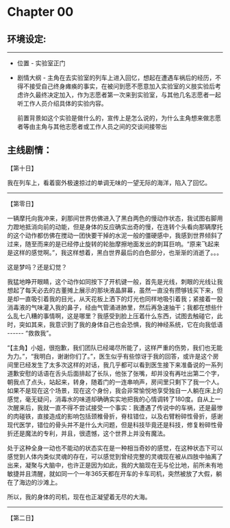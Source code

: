 # Chapter 00

## 环境设定:

---

* 位置 - 实验室正门

* 剧情大纲 - 主角在去实验室的列车上进入回忆，想起在遭遇车祸后的经历，不得不接受自己终身瘫痪的事实，在被问到愿不愿意加入实验室的义肢实验后考虑许久最终决定加入，作为志愿者第一次来到实验室，与其他几名志愿者一起听工作人员介绍具体的实验内容。

  前置背景如这个实验是做什么的，宣传上是怎么说的，为什么主角想来做志愿者等由主角与其他志愿者或工作人员之间的交谈间接带出



## 主线剧情：

【第十日】

我在列车上，看着窗外极速掠过的单调无味的一望无际的海洋，陷入了回忆。

---

【第零日】

一辆摩托向我冲来，刹那间世界仿佛进入了黑白两色的慢动作状态，我试图右脚用力蹬地抵消向前的动能，但是身体的反应确实出奇的慢，在连转个头看向那辆摩托的这个动作都仿佛在搅动一团快要干掉的水泥一般的僵硬感中，我感到世界倾斜了过来，随至而来的是已经停止旋转的轮胎摩擦地面发出的刺耳巨响。“原来飞起来是这样的感觉啊。”，我这样想着，黑白世界最后的白色部分，也渐渐的消逝了。。。

这是梦吗？还是幻觉？

我猛地睁开眼睛，这个动作如同按下了开机键一般，首先是光线，刺眼的光线让我想起了每天必去的古董摊上展示的那块液晶屏幕，虽然一直没有攒够钱买下来，但是却一直吸引着我的目光，从天花板上洒下的灯光也同样地吸引着我；紧接着一股消毒液的气味灌入我的鼻子，经由气管涌进肺里，然后再急速抽干；我都在想些什么乱七八糟的事情啊，这是哪里？我感受到脸上压着什么东西，试图去触碰它，此时，突如其来，我意识到了我的身体自己也会恐惧，我的神经系统，它在向我低语 ------ “救救我”。

“【主角】小姐，很抱歉，我们团队已经竭尽所能了，这样严重的伤势，我们也无能为力。”，“我明白，谢谢你们了。”，医生似乎有些惊讶于我的回答，或许是这个房间里已经发生了太多次这样的对话，我几乎都可以看到医生接下来准备说的一系列道歉安慰的话语在舌头后面排起了长队，他张了张嘴，却并没有再吐出第二个字，朝我点了点头，站起来，转身，随着门的一连串响声，房间里只剩下了我一个人。如果不是现在这个场景，现在这个身份，我会非常愉悦地享受独自一人躺在床上的感觉，毫无疑问，消毒水的味道却确确实实地把我的心情调转了180度。自从上一次醒来后，我就一直不得不尝试接受一个事实：我遭遇了传说中的车祸，还是最惨的肉碰铁，直接造成的影响包括颈椎骨折，脊柱错位，以及右臂粉碎性骨折，感谢现代医学，错位的骨头并不是什么大问题，但是科技毕竟还是科技，修复粉碎性骨折还是魔法的专利，并且，很遗憾，这个世界上并没有魔法。

处于这种全身一动也不能动的状态实在是一种相当奇妙的感觉，在这种状态下可以感觉到人体内类似灵魂的存在，可以感觉到曾经完整的灵魂现在被从四肢中抽离了出来，凝聚与大脑中，也许正是因为如此，我的大脑现在无与伦比地，前所未有地敏捷并且清醒，就如同一个一年365天都在开车的卡车司机，突然被放了大假，躺在了海边的沙滩上。

所以，我的身体的司机，现在也正凝望着无尽的大海。

---

【第二日】

